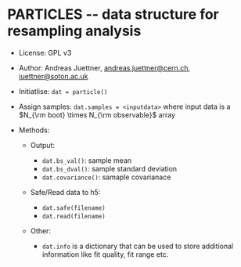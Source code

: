 # PARTICLES -- data structure for resampling analysis

- License: GPL v3
- Author: Andreas Juettner, andreas.juettner@cern.ch, juettner@soton.ac.uk

- Initiatlise: `dat = particle()`

- Assign samples: `dat.samples = <inputdata>`
  where input data is a $N_{\rm boot} \times N_{\rm observable}$ array

- Methods:
    - Output: 
        - `dat.bs_val()`: sample mean
        - `dat.bs_dval()`: sample standard deviation
        - `dat.covariance()`: samaple covarianace

    - Safe/Read data to h5:
        - `dat.safe(filename)`
        - `dat.read(filename)`
  
    - Other:
        - `dat.info` is a dictionary that can be used to store additional information like fit quality, fit range etc. 
     
